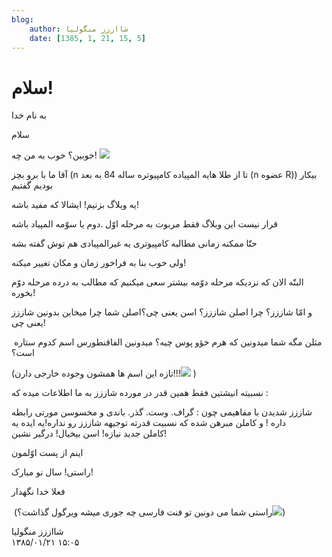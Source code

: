 ```yaml
---
blog:
    author: شااززز منگولیا
    date: [1385, 1, 21, 15, 5]
---
```

# سلام!

<div class="cnt">
<p>به نام خدا</p>
<p>سلام</p>
<p>خوبین؟ خوب به من چه! <img src="http://blogfa.com/images/smileys/03.gif"/></p>
<p>آقا ما با برو بچز (n تا از طلا هایه المپیاده کامپیوتره ساله 84 به بعد (n عضوه R)) بیکار بودیم گفتیم</p>
<p>یه وبلاگ بزنیم! ایشالا که مفید باشه!</p>
<p>قرار نیست این وبلاگ فقط مربوت به مرحله اوّل .دوم یا سوّمه المپیاد باشه</p>
<p>حتّا ممکنه زمانی مطالبه کامپیوتری یه غیرالمپیادی هم توش گفته بشه</p>
<p>ولی خوب بنا به فراخور زمان و مکان تغییر میکنه!</p>
<p>البتّه الان که نزدیکه مرحله دوّمه بیشتر سعی میکنیم که مطالب به درده مرحله دوّم بخوره!</p>
<p>و امّا شاززز؟ چرا اصلن شاززز؟ اسن یعنی چی؟اصلن شما چرا میخاین بدونین شاززز یعنی چی!</p>
<p> مثلن مگه شما میدونین که هرم خؤو پوس چیه؟ میدونین الفاقنطورس اسم کدوم ستاره است؟</p>
<p>(تازه این اسم ها همشون وجوده خارجی دارن!!!<img src="http://blogfa.com/images/smileys/03.gif"/> )</p>
<p>نسبیته انیشتین فقط همین قدر در مورده شاززز به ما اطلاعات میده که :</p>
<p>شاززز شدیدن با مفاهیمی چون : گراف. وست. گذر. باندی و مخسوسن مورتی رابطه داره ! و کاملن مبرهن شده که نسبیت قدرته توجیهه شاززز رو نداره!یه ایده یه کاملن جدید نیازه! اسن بیخیال! درگیر نشین!</p>
<p>اینم از پست اوّلمون</p>
<p>راستی! سال نو مبارک!</p>
<p>فعلا خدا نگهدار</p>
<p> (راستی شما می دونین تو فنت فارسی چه جوری میشه ویرگول گذاشت؟<img src="http://blogfa.com/images/smileys/03.gif"/>)</p>
</div>

<div class="blog-info">
    <div class="blog-author">شااززز منگولیا</div>
    <div class="blog-date">۱۳۸۵/۰۱/۲۱ ۱۵:۰۵</div>
</div>

